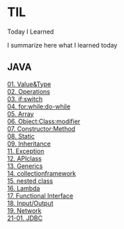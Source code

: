 # TIL
Today I Learned

I summarize here what I learned today

## JAVA
<a href='./JAVA/01. Value&Type.md'>01. Value&Type</a><br>
<a href='./JAVA/02. Operations.md'>02. Operations</a><br>
<a href='./JAVA/03. if:switch.md'>03. if:switch</a>
<a href='./JAVA/04. for:while:do-while.md'><br>
04. for:while:do-while</a><br>
<a href='./JAVA/05. Array.md'>05. Array</a><br>
<a href='./JAVA/06. Object:Class:modifier.md'>06. Object:Class:modifier</a><br>
<a href='./JAVA/07. Constructor:Method.md'>07. Constructor:Method</a><br>
<a href='./JAVA/08. Static.md'>08. Static</a><br>
<a href='/JAVA/09. Inheritance.md'>09. Inheritance</a><br>
<a href='/JAVA/11. Exception.md'>11. Exception</a><br>
<a href='/JAVA/12. APIclass.md'>12. APIclass</a><br>
<a href='/JAVA/13. Generics.md'>13. Generics</a><br>
<a href='/JAVA/14. collectionframework.md'>14. collectionframework</a><br>
<a href='/JAVA/15. nested class.md'>15. nested class</a><br>
<a href='/JAVA/16. Lambda.md'>16. Lambda</a><br>
<a href='/JAVA/17. Functional Interface.md'>17. Functional Interface</a><br>
<a href='/JAVA/18. I:O.md'>18. Input/Output</a><br>
<a href='/JAVA/19. java.net.md'>19. Network</a><br>
<a href='/JAVA/21-01. JDBC.md'>21-01. JDBC</a><br>



